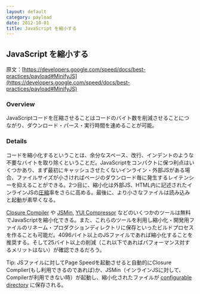 ```yaml
---
layout: default
category: payload
date: 2012-10-01
title: JavaScript を縮小する
---
```

## JavaScript を縮小する

原文：[https://developers.google.com/speed/docs/best-practices/payload#MinifyJS](https://developers.google.com/speed/docs/best-practices/payload#MinifyJS)

### Overview

JavaScriptコードを圧縮させることはコードのバイト数を削減させることにつながり、ダウンロード・パース・実行時間を速めることが可能。

### Details

コードを縮小化するということは、余分なスペース、改行、インデントのような不要なバイトを取り除くということだ。JavaScriptをコンパクトに保つ利点はいくつかあり、まず最初にキャッシュさせたくないインライン・外部JSがある場合、ファイルサイズが小さければページのダウンロード毎に発生するレイテンシーを抑えることができる。2つ目に、縮小化は外部JS、HTML内に記述されたインラインJSの[圧縮](/speed/payload/GzipCompression.html)率をさらに高める。最後に、より小さなファイルは読み込みと起動が素早くなる。

[Closure Compiler](https://developers.google.com/closure/compiler/) や [JSMin](http://www.crockford.com/javascript/jsmin.html),  [YUI Compressor](http://developer.yahoo.com/yui/compressor/) などのいくつかのツールは無料でJavaScriptを縮小化できる。また、これらのツールを利用し縮小化・開発用ファイルのリネーム・プロダクションディレクトリに保存といったビルドプロセスを作ることも可能だ。4096バイト以上のJSファイルであれば縮小化することを推奨する。そして25バイト以上の削減（これ以下であればパフォーマンス対するメリットはない）が確認できるだろう。

Tip: JSファイルに対してPage Speedを起動させると自動的にClosure Complier(もし利用できるのであれば)か、JSMin（インラインJSに対して、Compilerが利用できない時）が起動し、縮小化されたファイルが [configurable directory](https://developers.google.com/speed/docs/insights/using_firefox#savefiles) に保存される。